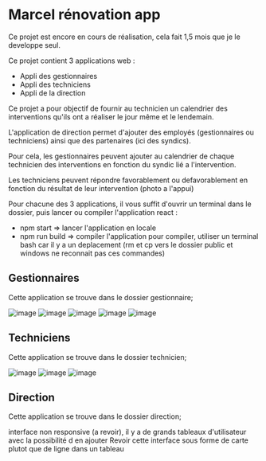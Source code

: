# Marcel rénovation app

Ce projet est encore en cours de réalisation, cela fait 1,5 mois que je le developpe seul.

Ce projet contient 3 applications web :
- Appli des gestionnaires
- Appli des techniciens
- Appli de la direction

Ce projet a pour objectif de fournir au technicien un calendrier des interventions qu'ils ont a réaliser le jour même et le lendemain.

L'application de direction permet d'ajouter des employés (gestionnaires ou techniciens) ainsi que des partenaires (ici des syndics).

Pour cela, les gestionnaires peuvent ajouter au calendrier de chaque technicien des interventions en fonction du syndic lié a l'intervention.

Les techniciens peuvent répondre favorablement ou defavorablement en fonction du résultat de leur intervention (photo a l'appui)

Pour chacune des 3 applications, il vous suffit d'ouvrir un terminal dans le dossier, puis lancer ou compiler l'application react :
- npm start => lancer l'application en locale
- npm run build => compiler l'application 
pour compiler, utiliser un terminal bash car il y a un deplacement (rm et cp vers le dossier public et windows ne reconnait pas ces commandes)

## Gestionnaires

Cette application se trouve dans le dossier gestionnaire;

![image](https://github.com/davidaverbouch/marcelRenov/blob/master/gestionnaire1.png)
![image](https://github.com/davidaverbouch/marcelRenov/blob/master/gestionnaire2.png)
![image](https://github.com/davidaverbouch/marcelRenov/blob/master/gestionnaire3.png)
![image](https://github.com/davidaverbouch/marcelRenov/blob/master/gestionnaire4.png)
![image](https://github.com/davidaverbouch/marcelRenov/blob/master/gestionnaire5.png)

## Techniciens

Cette application se trouve dans le dossier technicien;

![image](https://github.com/davidaverbouch/marcelRenov/blob/master/technicien1.png)
![image](https://github.com/davidaverbouch/marcelRenov/blob/master/technicien2.png)
![image](https://github.com/davidaverbouch/marcelRenov/blob/master/technicien3.png)

## Direction

Cette application se trouve dans le dossier direction;

interface non responsive (a revoir), il y a de grands tableaux d'utilisateur avec la possibilité d en ajouter
Revoir cette interface sous forme de carte plutot que de ligne dans un tableau